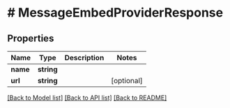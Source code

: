 # # MessageEmbedProviderResponse

## Properties

Name | Type | Description | Notes
------------ | ------------- | ------------- | -------------
**name** | **string** |  |
**url** | **string** |  | [optional]

[[Back to Model list]](../../README.md#models) [[Back to API list]](../../README.md#endpoints) [[Back to README]](../../README.md)
